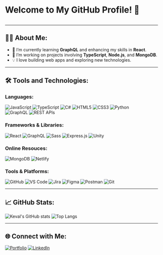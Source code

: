 # Welcome to My GitHub Profile! 👋

<div align="center">
  <div style="display: flex; justify-content: space-between; align-items: flex-start;">
  </div>
</div>

---

## 👨‍💻 About Me:
- 🌱 I’m currently learning **GraphQL** and enhancing my skills in **React**.
- 🔭 I’m working on projects involving **TypeScript**, **Node.js**, and **MongoDB**.
- 💡 I love building web apps and exploring new technologies.

---

## 🛠️ Tools and Technologies:

### Languages:
![JavaScript](https://img.shields.io/badge/-JavaScript-F7DF1E?logo=javascript&logoColor=black&style=for-the-badge)
![TypeScript](https://img.shields.io/badge/-TypeScript-007ACC?logo=typescript&logoColor=white&style=for-the-badge)
![C#](https://img.shields.io/badge/-C%23-239120?style=for-the-badge&logo=cpluspluslogoColor=white)
![HTML5](https://img.shields.io/badge/-HTML5-E34F26?logo=html5&logoColor=white&style=for-the-badge)
![CSS3](https://img.shields.io/badge/-CSS3-1572B6?logo=css3&logoColor=white&style=for-the-badge)
![Python](https://img.shields.io/badge/-Python-3776AB?logo=python&logoColor=white&style=for-the-badge)  
![GraphQL](https://img.shields.io/badge/-GraphQL-E10098?logo=graphql&logoColor=white&style=for-the-badge)
![REST APIs](https://img.shields.io/badge/-REST_APIs-02569B?logo=swagger&logoColor=white&style=for-the-badge)

### Frameworks & Libraries:
![React](https://img.shields.io/badge/-React-61DAFB?logo=react&logoColor=black&style=for-the-badge)
![GraphQL](https://img.shields.io/badge/-GraphQL-E10098?logo=graphql&logoColor=white&style=for-the-badge)
![Sass](https://img.shields.io/badge/-Sass-CC6699?logo=sass&logoColor=white&style=for-the-badge)
![Express.js](https://img.shields.io/badge/-Express.js-000000?logo=express&logoColor=white&style=for-the-badge)
![Unity](https://img.shields.io/badge/-Unity-000000?logo=unity&logoColor=white&style=for-the-badge)

### Online Resouces:
![MongoDB](https://img.shields.io/badge/-MongoDB-47A248?logo=mongodb&logoColor=white&style=for-the-badge)
![Netlify](https://img.shields.io/badge/-Netlify-00C7B7?logo=netlify&logoColor=white&style=for-the-badge)

### Tools & Platforms:
![GitHub](https://img.shields.io/badge/-GitHub-181717?logo=github&logoColor=white&style=for-the-badge)
![VS Code](https://img.shields.io/badge/-VSCode-0078D4?logo=visual-studio-code&logoColor=white&style=for-the-badge)
![Jira](https://img.shields.io/badge/-Jira-0052CC?logo=jira&logoColor=white&style=for-the-badge)
![Figma](https://img.shields.io/badge/-Figma-F24E1E?logo=figma&logoColor=white&style=for-the-badge)
![Postman](https://img.shields.io/badge/-Postman-FF6C37?logo=postman&logoColor=white&style=for-the-badge)
![Git](https://img.shields.io/badge/-Git-F05032?logo=git&logoColor=white&style=for-the-badge)

---

## 📈 GitHub Stats:
![Keval's GitHub stats](https://github-readme-stats.vercel.app/api?username=kevaldeepak&show_icons=true&theme=dracula)
![Top Langs](https://github-readme-stats.vercel.app/api/top-langs/?username=kevaldeepak&layout=compact&theme=dracula)

---

## 🌐 Connect with Me:
[![Portfolio](https://img.shields.io/badge/-Portfolio-000000?style=for-the-badge&logo=google-chrome&logoColor=white)](https://kevaldeepak.com)
[![LinkedIn](https://img.shields.io/badge/-LinkedIn-0A66C2?style=for-the-badge&logo=linkedin&logoColor=white)](https://linkedin.com/in/kevaldeepak)
